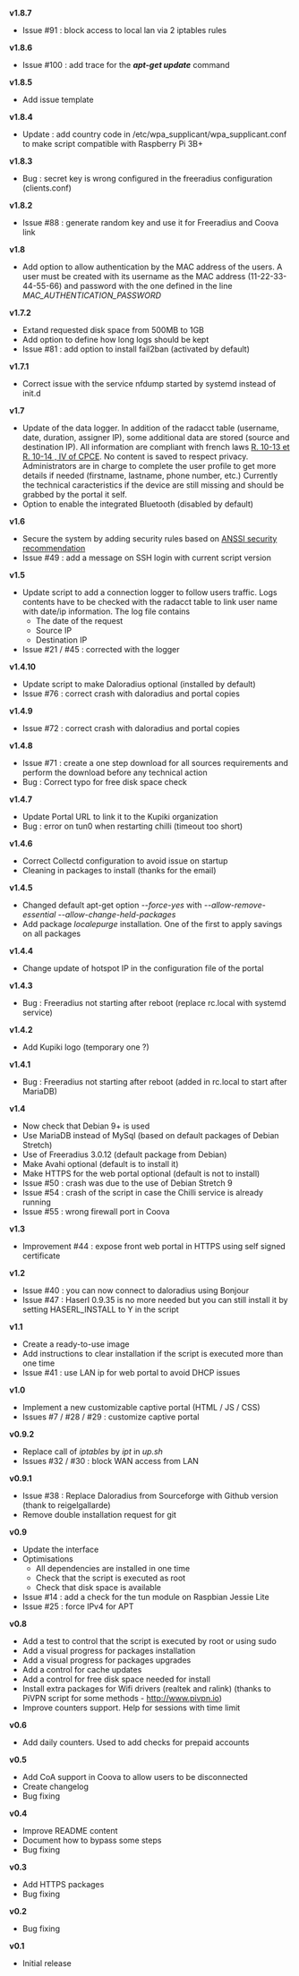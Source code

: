 **v1.8.7**
- Issue #91 : block access to local lan via 2 iptables rules

**v1.8.6**
- Issue #100 : add trace for the **_apt-get update_** command

**v1.8.5**
- Add issue template

**v1.8.4**
- Update : add country code in /etc/wpa_supplicant/wpa_supplicant.conf to make script compatible with Raspberry Pi 3B+

**v1.8.3**
- Bug : secret key is wrong configured in the freeradius configuration (clients.conf)

**v1.8.2**
- Issue #88 : generate random key and use it for Freeradius and Coova link

**v1.8**
- Add option to allow authentication by the MAC address of the users. A user must be created with its username as the MAC address (11-22-33-44-55-66) and password with the one defined in the line _MAC_AUTHENTICATION_PASSWORD_

**v1.7.2**
- Extand requested disk space from 500MB to 1GB
- Add option to define how long logs should be kept 
- Issue #81 : add option to install fail2ban (activated by default)

**v1.7.1**
- Correct issue with the service nfdump started by systemd instead of init.d

**v1.7**
- Update of the data logger. In addition of the radacct table (username, date, duration, assigner IP),
some additional data are stored (source and destination IP).
All information are compliant with french laws [R. 10-13 et R. 10-14 , IV of CPCE](https://www.cdse.fr/wifi-et-conservation-des-donnees). No content is saved to respect privacy. Administrators are in charge to complete the user profile to get more details if needed (firstname, lastname, phone number, etc.)
Currently the technical caracteristics if the device are still missing and should be grabbed by the portal it self.
- Option to enable the integrated Bluetooth (disabled by default)

**v1.6**
- Secure the system by adding security rules based on [ANSSI security recommendation](https://www.ssi.gouv.fr/uploads/IMG/cspn/anssi-cspn_2009-04fr.pdf) 
- Issue #49 : add a message on SSH login with current script version

**v1.5**
- Update script to add a connection logger to follow users traffic. Logs contents have to be checked with the radacct table to link user name with date/ip information. The log file contains
  - The date of the request
  - Source IP
  - Destination IP
- Issue #21 / #45 : corrected with the logger

**v1.4.10**
- Update script to make Daloradius optional (installed by default)
- Issue #76 : correct crash with daloradius and portal copies

**v1.4.9**
- Issue #72 : correct crash with daloradius and portal copies

**v1.4.8**
- Issue #71 : create a one step download for all sources requirements and perform the download before any technical action
- Bug : Correct typo for free disk space check 

**v1.4.7**
- Update Portal URL to link it to the Kupiki organization
- Bug : error on tun0 when restarting chilli (timeout too short)

**v1.4.6**
- Correct Collectd configuration to avoid issue on startup
- Cleaning in packages to install (thanks for the email)

**v1.4.5**
- Changed default apt-get option _--force-yes_ with _--allow-remove-essential --allow-change-held-packages_
- Add package _localepurge_ installation. One of the first to apply savings on all packages 

**v1.4.4**
- Change update of hotspot IP in the configuration file of the portal

**v1.4.3**
- Bug : Freeradius not starting after reboot (replace rc.local with systemd service)

**v1.4.2**
- Add Kupiki logo (temporary one ?)

**v1.4.1**
- Bug : Freeradius not starting after reboot (added in rc.local to start after MariaDB)

**v1.4**
- Now check that Debian 9+ is used
- Use MariaDB instead of MySql (based on default packages of Debian Stretch)
- Use of Freeradius 3.0.12 (default package from Debian)
- Make Avahi optional (default is to install it)
- Make HTTPS for the web portal optional (default is not to install)
- Issue #50 : crash was due to the use of Debian Stretch 9
- Issue #54 : crash of the script in case the Chilli service is already running
- Issue #55 : wrong firewall port in Coova

**v1.3**
- Improvement #44 : expose front web portal in HTTPS using self signed certificate

**v1.2**
- Issue #40 : you can now connect to daloradius using Bonjour
- Issue #47 : Haserl 0.9.35 is no more needed but you can still install it by setting HASERL_INSTALL to Y in the script

**v1.1**
- Create a ready-to-use image
- Add instructions to clear installation if the script is executed more than one time 
- Issue #41 : use LAN ip for web portal to avoid DHCP issues

**v1.0**
- Implement a new customizable captive portal (HTML / JS / CSS)
- Issues #7 / #28 / #29 : customize captive portal

**v0.9.2**
- Replace call of _iptables_ by _ipt_ in _up.sh_
- Issues #32 / #30 : block WAN access from LAN 

**v0.9.1**
- Issue #38 : Replace Daloradius from Sourceforge with Github version (thank to reigelgallarde)
- Remove double installation request for git

**v0.9**
- Update the interface
- Optimisations
  - All dependencies are installed in one time
  - Check that the script is executed as root
  - Check that disk space is available 
- Issue #14 : add a check for the tun module on Raspbian Jessie Lite
- Issue #25 : force IPv4 for APT  

**v0.8**
- Add a test to control that the script is executed by root or using sudo
- Add a visual progress for packages installation
- Add a visual progress for packages upgrades
- Add a control for cache updates
- Add a control for free disk space needed for install
- Install extra packages for Wifi drivers (realtek and ralink)
(thanks to PiVPN script for some methods - http://www.pivpn.io)
- Improve counters support. Help for sessions with time limit

**v0.6**
- Add daily counters. Used to add checks for prepaid accounts

**v0.5**
- Add CoA support in Coova to allow users to be disconnected
- Create changelog
- Bug fixing

**v0.4**
- Improve README content
- Document how to bypass some steps
- Bug fixing

**v0.3**
- Add HTTPS packages
- Bug fixing

**v0.2**
- Bug fixing

**v0.1**
- Initial release

